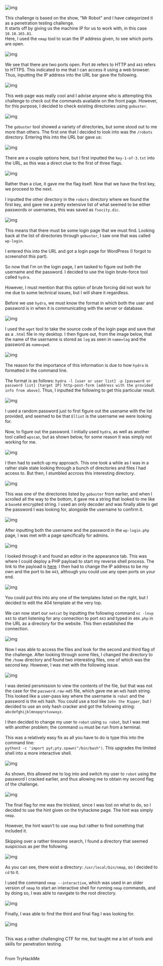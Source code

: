 ![img](images/challenge.png) <br><br>
This challenge is based on the show, "Mr Robot" and I have categorized it as a penetration testing challenge.<br>
It starts off by giving us the machine IP for us to work with, in this case `10.10.165.81`. <br>
Here, I used the `nmap` tool to scan the IP address given, to see which ports are open. <br><br>
![img](images/nmap.png) <br><br>
We see that there are two ports open. Port `80` refers to HTTP and `443` refers to HTTPS. This indicated to me
that I can access it using a web browser. Thus, inputting the IP address into the URL bar gave the following.<br><br>
![img](images/homepage.png)<br><br>
This web page was really cool and I advise anyone who is attempting this challenge to check out the commands available on the front page. However, for this
purpose, I decided to check existing directories using `gobuster`.<br><br>
![img](images/gobuster.png)<br><br>
The `gobuster` tool showed a variety of directories, but some stood out to me more than others. The first one that I decided to look into was
the `/robots` directory. Entering this into the URL bar gave us: <br><br>
![img](images/robots.png)<br><br>
There are a couple options here, but I first inputted the `key-1-of-3.txt` into the URL, as this was a direct clue to the first of three flags.<br><br>
![img](images/key1.png)<br><br>
Rather than a clue, it gave me the flag itself. Now that we have the first key, we proceed to the next.<br><br>
I inputted the other directory in the `robots` directory where we found the first key, and gave me a pretty extensive list of what seemed to be either passwords or usernames, this was saved as `fsocity.dic`.<br><br>
![img](images/wordlist.png)<br><br>
This means that there must be some login page that we must find. Looking back at the list of directories through `gobuster`, I saw one that was called `wp-login`. <br><br>
I entered this into the URL and got a login page for WordPress (I forgot to screenshot this part).<br><br>
So now that I'm on the login page, I am tasked to figure out both the username and the password. I decided to use the login brute-force tool called `hydra`.<br><br>
However, I must mention that this option of brute forcing did not work for me due to some technical issues, but I will share it regardless. <br><br>
Before we use `hydra`, we must know the format in which both the user and password is in when it is communicating with the server or database.<br><br>
![img](images/wget.png)<br><br>
I used the `wget` tool to take the source code of the login page and save that as a `.html` file in my desktop. I then figure out, from the image below, that the name of the username is stored as `log` as seen in `name=log` and the password as `name=pwd`.<br><br>
![img](images/html.png)<br><br>
The reason for the importance of this information is due to how `hydra` is formatted in the command line. <br><br>
The format is as follows: `hydra -l [user or user list] -p [password or password list] [target IP] http-post-form [address with the provided info from above]`.
Thus, I inputted the following to get this particular result.<br><br>
![img](images/hydra1.png)<br><br>
I used a random password just to first figure out the usename with the list provided, and seemed to be that `Elliot` is the username we were looking for.<br><br>
Now, to figure out the password. I initially used `hydra`, as well as another tool called `wpscan`, but as shown below, for some reason it was simply not working for me.<br><br>
![img](images/hydraissue.png)<br><br>
I then had to switch up my approach. This one took a while as I was in a rather stale state looking through a bunch of directories and files I had access to. But then, I stumbled accross this interesting directory.<br><br>
![img](images/license.png)<br><br>
This was one of the directories listed by `gobuster` from earlier, and when I scrolled all the way to the bottom, it gave me a string that looked to me like a `base64` encrypted string. I used an only decoder and was finally able to get the password I was looking for, alongside the username to confirm it.<br><br>
![img](images/base64dec.png)<br><br>
After inputting both the username and the password in the `wp-login.php` page, I was met with a page specifically for admins.<br><br>
![img](images/wplogged.png)<br><br>
I looked through it and found an editor in the appearance tab. This was where I could deploy a PHP payload to start my reverse shell process. The link to the payload is [here](https://github.com/pentestmonkey/php-reverse-shell/blob/master/php-reverse-shell.php). I then had to change the IP address to be my own and the port to be `443`, although you could use any open ports on your end.<br><br>
![img](images/phpreverse.png)<br><br>
You could put this into any one of the templates listed on the right, but I decided to edit the 404 template at the very top.<br><br>
We can now start our `netcat` by inputting the following command `nc -lnvp 443` to start listening for any connection to port `443` and typed in `404.php` in the URL as a directory for the website. This then established the connection.<br><br>
![img](images/ncshell.png)<br><br>
Now I was able to access the files and look for the second and third flag of the challenge. After looking through some files, I changed the directory to the `/home` directory and found two interesting files, one of which was the second key. However, I was met with the following issue.<br><br>
![img](images/robothash.png)<br><br>
I was denied persmission to view the contents of the file, but that was not the case for the `password.raw-md5` file, which gave me an `md5` hash string. This looked like a user-pass key where the username is `robot` and the password is the `md5` hash. You could use a tool like `John the Ripper`, but I decided to use an only hash cracker and got the following string: `abcdefghijklmnopqrstuvwxyz`. <br><br>
I then decided to change my user to `robot` using `su robot`, but I was met with another problem; the command `su` must be run from a terminal. <br><br>
This was a relatively easy fix as all you have to do is type this into the command line: <br>
`python3 -c 'import pyt;pty.spawn("/bin/bash")`. This upgrades the limited shell into a more interactive shell.<br><br>
![img](images/surobot.png)<br><br>
As shown, this allowed me to log into and switch my user to `robot` using the password I cracked earlier, and thus allowing me to obtain my second flag of the challenge.<br><br>
![img](images/key2.png)<br><br>
The final flag for me was the trickiest, since I was lost on what to do, so I decided to use the hint given on the tryhackme page. The hint was simply `nmap`.<br><br>
However, the hint wasn't to use `nmap` but rather to find something that included it.<br><br>
Skipping over a rather tiresome search, I found a directory that seemed suspicious as per the following. <br><br>
![img](images/nmapbin.png)<br><br>
As you can see, there exist a directory: `/usr/local/bin/nmap`, so I decided to `cd` to it.<br><br>
I used the command `nmap --interactive`, which was used in an older version of `nmap` to start an interactive shell for running `nmap` commands, and by doing so, I was able to navigate to the root directory.<br><br>
![img](images/root.png)<br><br>
Finally, I was able to find the third and final flag I was looking for.<br><br>
![img](images/key3.png)<br><br>

This was a rather challenging CTF for me, but taught me a lot of tools and skills for penetration testing.<br><br>

From TryHackMe
